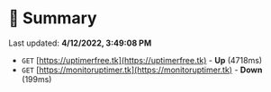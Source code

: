 # 📖 Summary
Last updated: **4/12/2022, 3:49:08 PM**

- `GET` [https://uptimerfree.tk](https://uptimerfree.tk) - **Up** (4718ms)
- `GET` [https://monitoruptimer.tk](https://monitoruptimer.tk) - **Down** (199ms)
